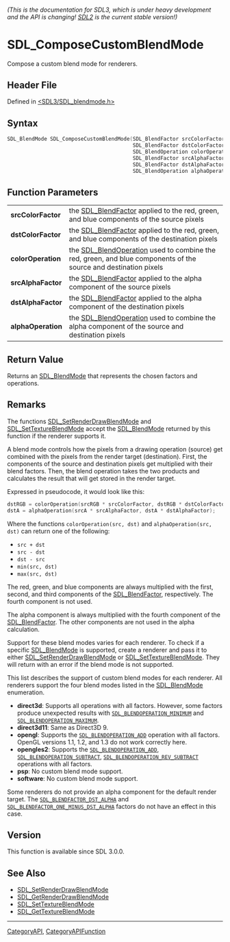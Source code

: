 ###### (This is the documentation for SDL3, which is under heavy development and the API is changing! [SDL2](https://wiki.libsdl.org/SDL2/) is the current stable version!)
# SDL_ComposeCustomBlendMode

Compose a custom blend mode for renderers.

## Header File

Defined in [<SDL3/SDL_blendmode.h>](https://github.com/libsdl-org/SDL/blob/main/include/SDL3/SDL_blendmode.h)

## Syntax

```c
SDL_BlendMode SDL_ComposeCustomBlendMode(SDL_BlendFactor srcColorFactor,
                                         SDL_BlendFactor dstColorFactor,
                                         SDL_BlendOperation colorOperation,
                                         SDL_BlendFactor srcAlphaFactor,
                                         SDL_BlendFactor dstAlphaFactor,
                                         SDL_BlendOperation alphaOperation);

```

## Function Parameters

|                        |                                                                                                                                       |
| ---------------------- | ------------------------------------------------------------------------------------------------------------------------------------- |
| **srcColorFactor**     | the [SDL_BlendFactor](SDL_BlendFactor) applied to the red, green, and blue components of the source pixels                            |
| **dstColorFactor**     | the [SDL_BlendFactor](SDL_BlendFactor) applied to the red, green, and blue components of the destination pixels                       |
| **colorOperation**     | the [SDL_BlendOperation](SDL_BlendOperation) used to combine the red, green, and blue components of the source and destination pixels |
| **srcAlphaFactor**     | the [SDL_BlendFactor](SDL_BlendFactor) applied to the alpha component of the source pixels                                            |
| **dstAlphaFactor**     | the [SDL_BlendFactor](SDL_BlendFactor) applied to the alpha component of the destination pixels                                       |
| **alphaOperation**     | the [SDL_BlendOperation](SDL_BlendOperation) used to combine the alpha component of the source and destination pixels                 |

## Return Value

Returns an [SDL_BlendMode](SDL_BlendMode) that represents the chosen
factors and operations.

## Remarks

The functions [SDL_SetRenderDrawBlendMode](SDL_SetRenderDrawBlendMode) and
[SDL_SetTextureBlendMode](SDL_SetTextureBlendMode) accept the
[SDL_BlendMode](SDL_BlendMode) returned by this function if the renderer
supports it.

A blend mode controls how the pixels from a drawing operation (source) get
combined with the pixels from the render target (destination). First, the
components of the source and destination pixels get multiplied with their
blend factors. Then, the blend operation takes the two products and
calculates the result that will get stored in the render target.

Expressed in pseudocode, it would look like this:

```c
dstRGB = colorOperation(srcRGB * srcColorFactor, dstRGB * dstColorFactor);
dstA = alphaOperation(srcA * srcAlphaFactor, dstA * dstAlphaFactor);
```

Where the functions `colorOperation(src, dst)` and `alphaOperation(src,
dst)` can return one of the following:

- `src + dst`
- `src - dst`
- `dst - src`
- `min(src, dst)`
- `max(src, dst)`

The red, green, and blue components are always multiplied with the first,
second, and third components of the [SDL_BlendFactor](SDL_BlendFactor),
respectively. The fourth component is not used.

The alpha component is always multiplied with the fourth component of the
[SDL_BlendFactor](SDL_BlendFactor). The other components are not used in
the alpha calculation.

Support for these blend modes varies for each renderer. To check if a
specific [SDL_BlendMode](SDL_BlendMode) is supported, create a renderer and
pass it to either [SDL_SetRenderDrawBlendMode](SDL_SetRenderDrawBlendMode)
or [SDL_SetTextureBlendMode](SDL_SetTextureBlendMode). They will return
with an error if the blend mode is not supported.

This list describes the support of custom blend modes for each renderer.
All renderers support the four blend modes listed in the
[SDL_BlendMode](SDL_BlendMode) enumeration.

- **direct3d**: Supports all operations with all factors. However, some
  factors produce unexpected results with
  [`SDL_BLENDOPERATION_MINIMUM`](SDL_BLENDOPERATION_MINIMUM) and
  [`SDL_BLENDOPERATION_MAXIMUM`](SDL_BLENDOPERATION_MAXIMUM).
- **direct3d11**: Same as Direct3D 9.
- **opengl**: Supports the
  [`SDL_BLENDOPERATION_ADD`](SDL_BLENDOPERATION_ADD) operation with all
  factors. OpenGL versions 1.1, 1.2, and 1.3 do not work correctly here.
- **opengles2**: Supports the
  [`SDL_BLENDOPERATION_ADD`](SDL_BLENDOPERATION_ADD),
  [`SDL_BLENDOPERATION_SUBTRACT`](SDL_BLENDOPERATION_SUBTRACT),
  [`SDL_BLENDOPERATION_REV_SUBTRACT`](SDL_BLENDOPERATION_REV_SUBTRACT)
  operations with all factors.
- **psp**: No custom blend mode support.
- **software**: No custom blend mode support.

Some renderers do not provide an alpha component for the default render
target. The [`SDL_BLENDFACTOR_DST_ALPHA`](SDL_BLENDFACTOR_DST_ALPHA) and
[`SDL_BLENDFACTOR_ONE_MINUS_DST_ALPHA`](SDL_BLENDFACTOR_ONE_MINUS_DST_ALPHA)
factors do not have an effect in this case.

## Version

This function is available since SDL 3.0.0.

## See Also

* [SDL_SetRenderDrawBlendMode](SDL_SetRenderDrawBlendMode)
* [SDL_GetRenderDrawBlendMode](SDL_GetRenderDrawBlendMode)
* [SDL_SetTextureBlendMode](SDL_SetTextureBlendMode)
* [SDL_GetTextureBlendMode](SDL_GetTextureBlendMode)

----
[CategoryAPI](CategoryAPI), [CategoryAPIFunction](CategoryAPIFunction)

